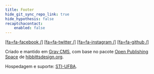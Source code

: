 ```yaml
---
title: Footer
hide_git_sync_repo_link: true
hide_hypothesis: false
recaptchacontact:
    enabled: false
---
```


[[fa=fa-facebook /]](https://www.facebook.com/arqueologiadosensivel)  [[fa=fa-twitter /]](https://www.twitter.com/anarqueologicas)  [[fa=fa-instagram /]](https://www.instagram.com/arqueologiadosensivel)  [[fa=fa-github /]](https://github.com/marcelorsr/arqueologia)

Criado e mantido em [Grav CMS](http://getgrav.org), com base no pacote [Open Publishing Space](http://learn.hibbittsdesign.org/openpublishingspace) de [hibbittsdesign.org](http://hibbittsdesign.org).

Hospedagem e suporte: [STI-UFBA](https://sti.ufba.br/).